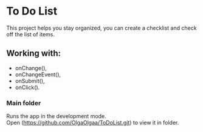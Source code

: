 # To Do List

This project helps you stay organized, you can create a checklist and check off the list of items.

## Working with:
* onChange(),
* onChangeEvent(),
* onSubmit(),
* onClick().

### Main folder

Runs the app in the development mode.\
Open (https://github.com/OlgaOlgaa/ToDoList.git) to view it in folder.


